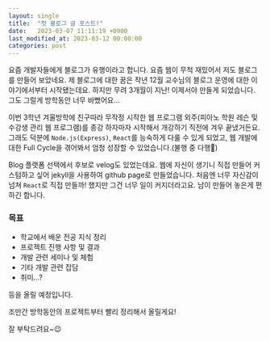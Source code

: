 ```yaml
---
layout: single
title:  "첫 블로그 글 포스트!"
date:   2023-03-07 11:11:19 +0900
last_modified_at: 2023-03-12 00:00:00
categories: post
---
```

요즘 개발자들에게 블로그가 유행이라고 합니다. 요즘 웹이 무척 재밌어서 저도 블로그를 만들어 보았네요. 제 블로그에 대한 꿈은 작년 12월 교수님의 블로그 운영에 대한 이야기에서부터 시작됐는데요. 하지만 무려 3개월이 지난! 이제서야 만들게 되었습니다. 그도 그럴게 방학동안 너무 바빴어요\...

이번 3학년 겨울방학에 친구따라 무작정 시작한 웹 프로그램 외주(피아노 학원 레슨 및 수강생 관리 웹 프로그램)를 종강 하자마자 시작해서 개강하기 직전에 겨우 끝냈거든요. 그래도 덕분에 `Node.js(Express)`, `React`를 능숙하게 다룰 수 있게 되었고, 웹 개발에 대한 Full Cycle을 겪어봐서 엄청 성장할 수 있었습니다.(불행 중 다행🥲)

Blog 플랫폼 선택에서 후보로 velog도 있었는데요. 웹에 자신이 생기니 직접 만들어 커스텀하고 싶어 jekyll을 사용하여 github page로 만들었습니다. 처음엔 너무 자신감이 넘쳐 `React`로 직접 만들까! 했지만 그건 너무 일이 커지더라고요. 남이 만들어 놓은게 편하긴 합니다.

### 목표

 - 학교에서 배운 전공 지식 정리
 - 프로젝트 진행 사항 및 결과
 - 개발 관련 세미나 및 체험
 - 기타 개발 관련 잡담
 - 취미...?

 등을 올릴 예정입니다.

 조만간 방학동안의 프로젝트부터 빨리 정리해서 올릴게요!

 잘 부탁드려요~😉